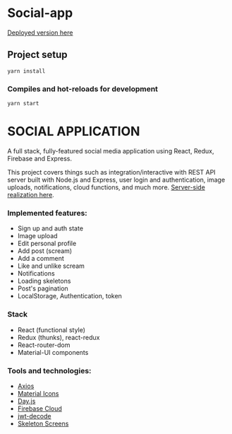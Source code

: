 # Social-app

[Deployed version here](https://social-media-app7.netlify.app/)

## Project setup
```
yarn install
```

### Compiles and hot-reloads for development
```
yarn start
```

# SOCIAL APPLICATION


A full stack, fully-featured social media application using React, Redux, Firebase and Express.

This project covers things such as integration/interactive with REST API server built with Node.js and Express, user login and authentication, image uploads, notifications, cloud functions, and much more. [Server-side realization here](https://github.com/ViacheslavBurlaka/social-media-app_firebase).


### Implemented features:
- Sign up and auth state
- Image upload
- Edit personal profile
- Add post (scream)
- Add a comment
- Like and unlike scream
- Notifications
- Loading skeletons
- Post's pagination
- LocalStorage, Authentication, token

### Stack

* React (functional style)
* Redux (thunks), react-redux
* React-router-dom 
* Material-UI components

### Tools and technologies:

* [Axios](https://github.com/axios/axios)
* [Material Icons](https://materialdesignicons.com/)
* [Day.js](https://github.com/iamkun/dayjs)
* [Firebase Cloud](https://firebase.google.com/)
* [jwt-decode](https://www.npmjs.com/package/jwt-decode)
* [Skeleton Screens](https://uxdesign.cc/what-you-should-know-about-skeleton-screens-a820c45a571a)
